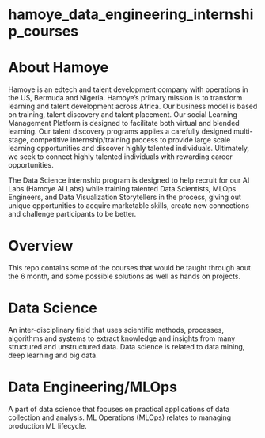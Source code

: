 # hamoye_data_engineering_internship_courses

# About Hamoye
Hamoye is an edtech and talent development company with operations in the US, Bermuda and Nigeria. Hamoye’s primary mission is to transform learning and talent development across Africa. Our business model is based on training, talent discovery and talent placement. Our social Learning Management Platform is designed to facilitate both virtual and blended learning. Our talent discovery programs applies a carefully designed multi-stage, competitive internship/training process to provide large scale learning opportunities and discover highly talented individuals. Ultimately, we seek to connect highly talented individuals with rewarding career opportunities.

The Data Science internship program is designed to help recruit for our AI Labs (Hamoye AI Labs) while training talented Data Scientists, MLOps Engineers, and Data Visualization Storytellers in the process, giving out unique opportunities to acquire marketable skills, create new connections and challenge participants to be better. 

# Overview
This repo contains some of the courses that would be taught through aout the 6 month, and some possible solutions as well as hands on projects.

# Data Science
An inter-disciplinary field that uses scientific methods, processes, algorithms and systems to extract knowledge and insights from many structured and unstructured data. Data science is related to data mining, deep learning and big data.

# Data Engineering/MLOps
A part of data science that focuses on practical applications of data collection and analysis. ML Operations (MLOps) relates to managing production ML lifecycle. 
